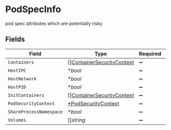 # PodSpecInfo

pod spec attributes which are potentially risky 


## Fields

| Field                                                                         | Type                                                                          | Required                                                                      | Description                                                                   |
| ----------------------------------------------------------------------------- | ----------------------------------------------------------------------------- | ----------------------------------------------------------------------------- | ----------------------------------------------------------------------------- |
| `Containers`                                                                  | [][ContainerSecurityContext](../../models/shared/containersecuritycontext.md) | :heavy_minus_sign:                                                            | N/A                                                                           |
| `HostIPC`                                                                     | **bool*                                                                       | :heavy_minus_sign:                                                            | N/A                                                                           |
| `HostNetwork`                                                                 | **bool*                                                                       | :heavy_minus_sign:                                                            | N/A                                                                           |
| `HostPID`                                                                     | **bool*                                                                       | :heavy_minus_sign:                                                            | N/A                                                                           |
| `InitContainers`                                                              | [][ContainerSecurityContext](../../models/shared/containersecuritycontext.md) | :heavy_minus_sign:                                                            | N/A                                                                           |
| `PodSecurityContext`                                                          | [*PodSecurityContext](../../models/shared/podsecuritycontext.md)              | :heavy_minus_sign:                                                            | N/A                                                                           |
| `ShareProcessNamespace`                                                       | **bool*                                                                       | :heavy_minus_sign:                                                            | N/A                                                                           |
| `Volumes`                                                                     | []*string*                                                                    | :heavy_minus_sign:                                                            | N/A                                                                           |